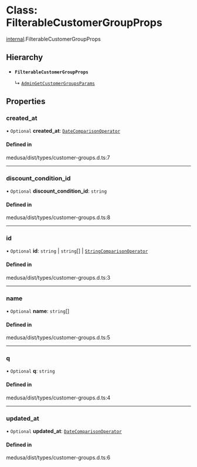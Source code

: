 # Class: FilterableCustomerGroupProps

[internal](../modules/internal-5.md).FilterableCustomerGroupProps

## Hierarchy

- **`FilterableCustomerGroupProps`**

  ↳ [`AdminGetCustomerGroupsParams`](internal-5.AdminGetCustomerGroupsParams.md)

## Properties

### created\_at

• `Optional` **created\_at**: [`DateComparisonOperator`](internal-2.DateComparisonOperator.md)

#### Defined in

medusa/dist/types/customer-groups.d.ts:7

___

### discount\_condition\_id

• `Optional` **discount\_condition\_id**: `string`

#### Defined in

medusa/dist/types/customer-groups.d.ts:8

___

### id

• `Optional` **id**: `string` \| `string`[] \| [`StringComparisonOperator`](internal-5.StringComparisonOperator.md)

#### Defined in

medusa/dist/types/customer-groups.d.ts:3

___

### name

• `Optional` **name**: `string`[]

#### Defined in

medusa/dist/types/customer-groups.d.ts:5

___

### q

• `Optional` **q**: `string`

#### Defined in

medusa/dist/types/customer-groups.d.ts:4

___

### updated\_at

• `Optional` **updated\_at**: [`DateComparisonOperator`](internal-2.DateComparisonOperator.md)

#### Defined in

medusa/dist/types/customer-groups.d.ts:6
